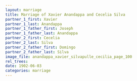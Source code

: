 ```yaml
---
layout: marriage
title: Marriage of Xavier Anandappa and Cecelia Silva
partner_1_first: Xavier
partner_1_last: Anandappa
partner_1_father_first: Joseph
partner_1_father_last: Anandappa
partner_2_first: Cecelia
partner_2_last: Silva
partner_2_father_first: Domingo
partner_2_father_last: Silva
image_file: anandappa_xavier_silvapulle_cecilia_page_100
rel_trees:
date: 1902-06-03
categories: marriage
---
```


